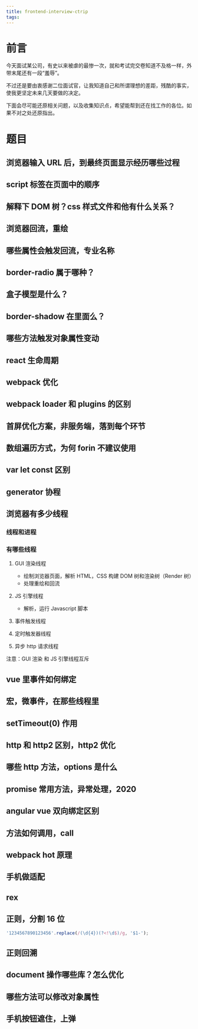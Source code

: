 ```yaml
---
title: frontend-interview-ctrip
tags:
---
```


# 前言

今天面试某公司，有史以来被虐的最惨一次，就和考试完交卷知道不及格一样，外带末尾还有一段“羞辱”。

不过还是要由衷感谢二位面试官，让我知道自己和所谓理想的差距，残酷的事实，使我更坚定未来几天要做的决定。

下面会尽可能还原相关问题，以及收集知识点，希望能帮到还在找工作的各位。如果不对之处还原指出。

# 题目

## 浏览器输入 URL 后，到最终页面显示经历哪些过程

## script 标签在页面中的顺序

## 解释下 DOM 树？css 样式文件和他有什么关系？





## 浏览器回流，重绘

## 哪些属性会触发回流，专业名称

## border-radio 属于哪种？

## 盒子模型是什么？

## border-shadow 在里面么？

## 哪些方法触发对象属性变动

## react 生命周期

## webpack 优化

## webpack loader 和 plugins 的区别

## 首屏优化方案，非服务端，落到每个环节

## 数组遍历方式，为何 forin 不建议使用

## var let const 区别

## generator 协程

## 浏览器有多少线程

### 线程和进程

### 有哪些线程

1. GUI 渲染线程

   - 绘制浏览器页面，解析 HTML，CSS 构建 DOM 树和渲染树（Render 树）
   - 处理重绘和回流

2. JS 引擎线程

   - 解析，运行 Javascript 脚本

3. 事件触发线程

4. 定时触发器线程
5. 异步 http 请求线程

注意：GUI 渲染 和 JS 引擎线程互斥

## vue 里事件如何绑定

## 宏，微事件，在那些线程里

## setTimeout(0) 作用

## http 和 http2 区别，http2 优化

## 哪些 http 方法，options 是什么

## promise 常用方法，异常处理，2020

## angular vue 双向绑定区别

## 方法如何调用，call

## webpack hot 原理

## 手机做适配

## rex

## 正则，分割 16 位

```js
'1234567890123456'.replace(/(\d{4})(?<!\d$)/g, '$1-');
```

## 正则回溯

## document 操作哪些库？怎么优化

## 哪些方法可以修改对象属性

## 手机按钮遮住，上弹
